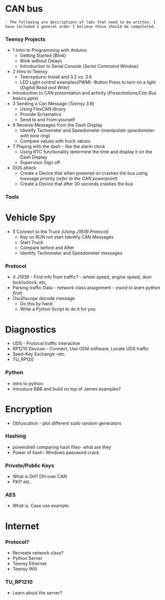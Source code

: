# CAN bus
	- The following are descriptions of labs that need to be written. I have included a general order I believe these should be compeleted. 
### Teensy Projects
* 1 Intro to Programming with Arduino
	- Getting Started (_Blink_)
	- Blink without Delays
	- Introduction to Serial Console (_Serial Command Window_)
* 2 Intro to Teensy
	- Teensyduino Install and 3.2 vs. 3.6
	- LED Light control examples(_PWM_)
		-Button Press to turn on a light (_Digital Read and Write_)
* Introduction to CAN presentation and activity (_Presentations/Can Bus basics.pptx_)
* 3 Sending a Can Message (_Teensy 3.6_)
	- Using FlexCAN library
	- Provide Schematics
	- Send to and From yourself
* 6 Receive Messages from the Dash Display
	- Identify Tachometer and Speedometer (_manipulate speedometer with tone ring_)
	- Compare values with truck values
* 7 Playing with the dash - like the alarm clock
	- Using RTC functionality determine the time and display it on the Dash Display
	- Supervisor Sign off
*  DOS attack
	- Create a Device that when powered on crashes the bus using message priority (_refer to the CAN powerpoint_)
	- Create a Device that after 30 seconds crashes the bus
### Tools
# Vehicle Spy
* 5 Connect to the Truck (_Using J1939 Protocol_)
	- Key on RUN not start Identify CAN Messages
	- Start Truck
	- Compare before and After
	- Identify Tachometer and Speedometer messages

### Protocol
* 4 J1939 - Find info from traffic? - wheel speed, engine speed, door lock/unlock, etc, 
* Parsing traffic Data - network class assignment - (_need to learn python first_)
* Oscilliscope decode message
	- Do this by hand
	- Write a Python Script to do it for you

# Diagnostics
* UDS - Protocol traffic interactive
* RP1210 Devices - Connect, Use OEM software, Locate UDS traffic
* Seed-Key Exchange -etc.
* TU_RP120 

### Python
* Intro to python
* Introduce BBB and build on top of James examples?





# Encryption
* Obfuscation - plot different sudo random generators
### Hashing
* powershell comparing hash files- what are they
* Power of hash- Windows password crack
### Private/Public Keys
* What is DH? DH over CAN
* PKI? etc.
### AES
* What is. Case use example

# Internet
### Protocol?
* Recreate network class?
* Python Server 
* Teensy Ethernet
* Teensy Wifi
### TU_RP1210
* Learn about the server?
